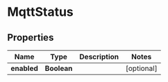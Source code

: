 

# MqttStatus


## Properties

| Name | Type | Description | Notes |
|------------ | ------------- | ------------- | -------------|
|**enabled** | **Boolean** |  |  [optional] |




